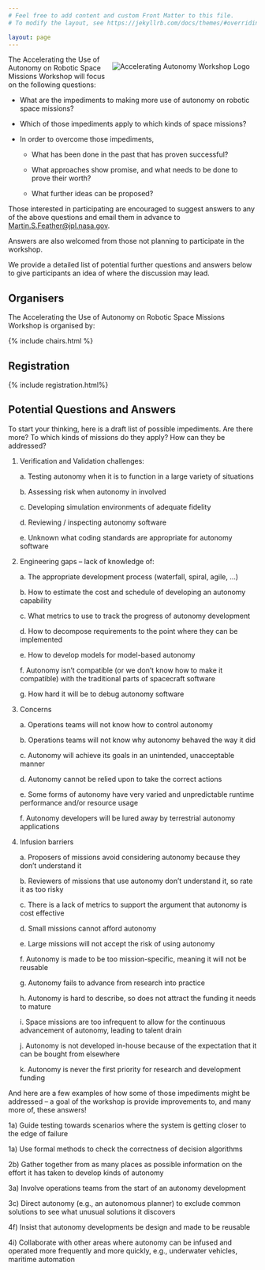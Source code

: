 ```yaml
---
# Feel free to add content and custom Front Matter to this file.
# To modify the layout, see https://jekyllrb.com/docs/themes/#overriding-theme-defaults

layout: page
---
```


<img alt="Accelerating Autonomy Workshop Logo" style="float: right; margin: 1em" src="{{site.logos}}/acceleratingautonomylogo.png">

The Accelerating the Use of Autonomy on Robotic Space Missions Workshop will focus on the following questions:

- What are the impediments to making more use of autonomy on robotic space missions?

- Which of those impediments apply to which kinds of space missions?

- In order to overcome those impediments,

	- What has been done in the past that has proven successful?

	- What approaches show promise, and what needs to be done to prove their worth?

	- What further ideas can be proposed?

Those interested in participating are encouraged to suggest answers to any of the above questions and email them in advance to Martin.S.Feather@jpl.nasa.gov.

Answers are also welcomed from those not planning to participate in the workshop.

We provide a detailed list of potential further questions and answers below to give participants an idea of where the discussion may lead. 

## Organisers


The Accelerating the Use of Autonomy on Robotic Space Missions Workshop is organised by:

  {% include chairs.html %}


## Registration
  {% include registration.html%}

## Potential Questions and Answers
To start your thinking, here is a draft list of possible impediments. Are there more? To which kinds of missions do they apply? How can they be addressed?

1) Verification and Validation challenges:

    a. Testing autonomy when it is to function in a large variety of situations

    b. Assessing risk when autonomy in involved

    c. Developing simulation environments of adequate fidelity

    d. Reviewing / inspecting autonomy software

    e. Unknown what coding standards are appropriate for autonomy software

2) Engineering gaps – lack of knowledge of:

    a. The appropriate development process (waterfall, spiral, agile, …)

    b. How to estimate the cost and schedule of developing an autonomy capability

    c. What metrics to use to track the progress of autonomy development

    d. How to decompose requirements to the point where they can be implemented

    e. How to develop models for model-based autonomy

    f. Autonomy isn’t compatible (or we don’t know how to make it compatible) with the traditional parts of spacecraft software

    g. How hard it will be to debug autonomy software

3) Concerns

    a. Operations teams will not know how to control autonomy

    b. Operations teams will not know why autonomy behaved the way it did

    c. Autonomy will achieve its goals in an unintended, unacceptable manner

    d. Autonomy cannot be relied upon to take the correct actions

    e. Some forms of autonomy have very varied and unpredictable runtime performance and/or resource usage

    f. Autonomy developers will be lured away by terrestrial autonomy applications

4) Infusion barriers

    a. Proposers of missions avoid considering autonomy because they don’t understand it

    b. Reviewers of missions that use autonomy don’t understand it, so rate it as too risky

    c. There is a lack of metrics to support the argument that autonomy is cost effective

    d. Small missions cannot afford autonomy

    e. Large missions will not accept the risk of using autonomy

    f. Autonomy is made to be too mission-specific, meaning it will not be reusable

    g. Autonomy fails to advance from research into practice

    h. Autonomy is hard to describe, so does not attract the funding it needs to mature

    i. Space missions are too infrequent to allow for the continuous advancement of autonomy, leading to talent drain

    j. Autonomy is not developed in-house because of the expectation that it can be bought from elsewhere

    k. Autonomy is never the first priority for research and development funding

And here are a few examples of how some of those impediments might be addressed – a goal of the workshop is provide improvements to, and many more of, these answers!

1a) Guide testing towards scenarios where the system is getting closer to the edge of failure

1a) Use formal methods to check the correctness of decision algorithms

2b) Gather together from as many places as possible information on the effort it has taken to develop kinds of autonomy

3a) Involve operations teams from the start of an autonomy development

3c) Direct autonomy (e.g., an autonomous planner) to exclude common solutions to see what unusual solutions it discovers

4f) Insist that autonomy developments be design and made to be reusable

4i) Collaborate with other areas where autonomy can be infused and operated more frequently and more quickly, e.g., underwater vehicles, maritime automation 
